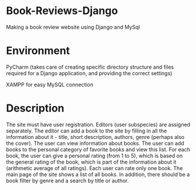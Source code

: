 # Book-Reviews-Django
Making a book review website using Django and MySql

# Environment 
PyCharm (takes care of creating specific directory structure and files required for a Django application, and providing the correct settings)

XAMPP for easy MySQL connection 

# Description
The site must have user registration. Editors (user subspecies) are assigned separately.
The editor can add a book to the site by filling in all the information about it - title, short description, authors, genre (perhaps also the cover).
The user can view information about books.
The user can add books to the personal category of favorite books and view this list.
For each book, the user can give a personal rating (from 1 to 5), which is based on the general rating of the book, which is part of the information about it (arithmetic average of all ratings).
Each user can rate only one book.
The main page of the site shows a list of all books.
In addition, there should be a book filter by genre and a search by title or author.
